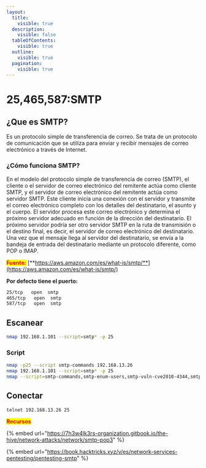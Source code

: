 ```yaml
---
layout:
  title:
    visible: true
  description:
    visible: false
  tableOfContents:
    visible: true
  outline:
    visible: true
  pagination:
    visible: true
---
```


# 25,465,587:SMTP

## ¿Que es SMTP?

Es un  protocolo simple de transferencia de correo. Se trata de un protocolo de comunicación que se utiliza para enviar y recibir mensajes de correo electrónico a través de Internet.

### ¿Cómo funciona SMTP? <a href="#seo-faq-pairs-how-does-smtp-work" id="seo-faq-pairs-how-does-smtp-work"></a>

En el modelo del protocolo simple de transferencia de correo (SMTP), el cliente o el servidor de correo electrónico del remitente actúa como cliente SMTP, y el servidor de correo electrónico del remitente actúa como servidor SMTP. Este cliente inicia una conexión con el servidor y transmite el correo electrónico completo con los detalles del destinatario, el asunto y el cuerpo. El servidor procesa este correo electrónico y determina el próximo servidor adecuado en función de la dirección del destinatario. El próximo servidor podría ser otro servidor SMTP en la ruta de transmisión o el destino final, es decir, el servidor de correo electrónico del destinatario. Una vez que el mensaje llega al servidor del destinatario, se envía a la bandeja de entrada del destinatario mediante un protocolo diferente, como POP o IMAP.

<mark style="color:red;">**Fuente:**</mark> [**https://aws.amazon.com/es/what-is/smtp/**](https://aws.amazon.com/es/what-is/smtp/)

**Por defecto tiene el puerto:**

```bash
25/tcp   open  smtp
465/tcp   open  smtp
587/tcp   open  smtp
```

## Escanear

```bash
nmap 192.168.1.101 --script=smtp* -p 25
```

### Script

```bash
nmap -p25 --script smtp-commands 192.168.13.26
nmap 192.168.1.101 --script=smtp* -p 25
nmap --script=smtp-commands,smtp-enum-users,smtp-vuln-cve2010-4344,smtp-vuln-cve2011-1720,smtp-vuln-cve2011-1764 -p 25 $ip
```

## Conectar

```
telnet 192.168.13.26 25
```









<mark style="color:red;">**Recursos**</mark>

{% embed url="https://7h3w4lk3rs-organization.gitbook.io/the-hive/network-attacks/network/smtp-pop3" %}

{% embed url="https://book.hacktricks.xyz/v/es/network-services-pentesting/pentesting-smtp" %}

